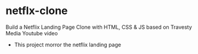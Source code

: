 # netflx-clone
Build a Netflix Landing Page Clone with HTML, CSS &amp; JS based on Travesty Media Youtube video
* This project morror the netflix landing page
